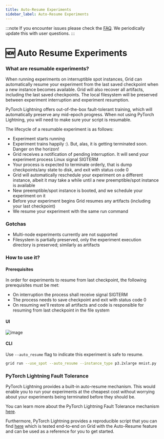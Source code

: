 ```yaml
---
title: Auto-Resume Experiments
sidebar_label: Auto-Resume Experiments
---
```

:::note
If you encounter issues please check the [FAQ](https://docs.grid.ai/features/runs/faq.md). We periodically update this with user questions.
:::
# 🆕 Auto Resume Experiments

### What are resumable experiments?

When running experiments on interruptible spot instances, Grid can automatically resume your experiment from the last saved checkpoint when a new instance becomes available. Grid will also recover all artifacts, including the last saved checkpoints. The local filesystem will be preserved between experiment interruption and experiment resumption.

PyTorch Lightning offers out-of-the-box fault-tolerant training, which will automatically preserve any mid-epoch progress. When not using PyTorch Lightning, you will need to make sure your script is resumable.

The lifecycle of a resumable experiment is as follows:

* Experiment starts running
* Experiment trains happily :). But, alas, it is getting terminated soon. Danger on the horizon!
* Grid receives a notification of pending interruption. It will send your experiment process Linux signal SIGTERM
* Your process is expected to terminate orderly, that is dump checkpoints/any state to disk, and exit with status code 0
* Grid will automatically reschedule your experiment on a different instance, albeit it may take a while until a new preemptible/spot instance is available
* New preemptible/spot instance is booted, and we schedule your experiment on it
* Before your experiment begins Grid resumes any artifacts (including your last checkpoint)
* We resume your experiment with the same run command

### Gotchas

* Multi-node experiments currently are not supported
* Filesystem is partially preserved, only the experiment execution directory is preserved; similarly as artifacts

### How to use it?

#### Prerequisites
In order for experiments to resume from last checkpoint, the following prerequisites must be met:

- On interruption the process shall receive signal SIGTERM
- The process needs to save checkpoint and exit with status code 0
- On resuming we'll restore all artifacts and code is responsible for resuming from last checkpoint in the file system

#### UI

![image](https://user-images.githubusercontent.com/13732925/148102089-f540356a-a2e6-4e9d-ac1f-51de26691086.png)

#### CLI

Use `--auto_resume` flag to indicate this experiment is safe to resume.

```bash
grid run --use_spot --auto_resume --instance_type p3.2xlarge mnist.py
```


### PyTorch Lightning Fault Tolerance

PyTorch Lightning provides a built-in auto-resume mechanism. This would enable you to run your experiments at the cheapest cost without worrying about your experiments being terminated before they should be.  

You can learn more about the PyTorch Lightning Fault Tolerance mechanism [here](https://pytorch-lightning.readthedocs.io/en/latest/advanced/fault_tolerant_training.html#:~:text=Fault%2Dtolerant%20Training%20is%20an,a%20hardware%20or%20software%20failure.&text=fit()%20fails%20in%20the,and%20everything%20will%20be%20restored.).

Furthermore, PyTorch Lightning provides a reproducible script that you can find [here](https://github.com/PyTorchLightning/pytorch-lightning/blob/master/pl_examples/fault_tolerant/automatic.py) which is tested end-to-end on Grid with the Auto-Resume feature and can be used as a reference for you to get started.
